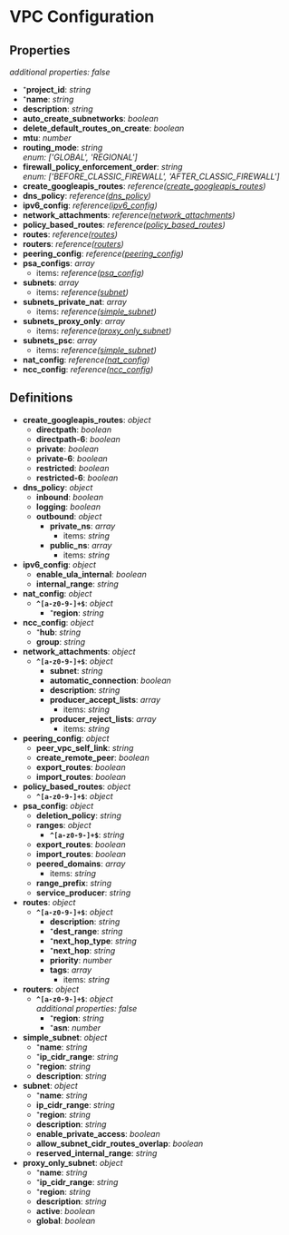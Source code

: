 # VPC Configuration

<!-- markdownlint-disable MD036 -->

## Properties

*additional properties: false*

- ⁺**project_id**: *string*
- ⁺**name**: *string*
- **description**: *string*
- **auto_create_subnetworks**: *boolean*
- **delete_default_routes_on_create**: *boolean*
- **mtu**: *number*
- **routing_mode**: *string*
  <br>*enum: ['GLOBAL', 'REGIONAL']*
- **firewall_policy_enforcement_order**: *string*
  <br>*enum: ['BEFORE_CLASSIC_FIREWALL', 'AFTER_CLASSIC_FIREWALL']*
- **create_googleapis_routes**: *reference([create_googleapis_routes](#refs-create_googleapis_routes))*
- **dns_policy**: *reference([dns_policy](#refs-dns_policy))*
- **ipv6_config**: *reference([ipv6_config](#refs-ipv6_config))*
- **network_attachments**: *reference([network_attachments](#refs-network_attachments))*
- **policy_based_routes**: *reference([policy_based_routes](#refs-policy_based_routes))*
- **routes**: *reference([routes](#refs-routes))*
- **routers**: *reference([routers](#refs-routers))*
- **peering_config**: *reference([peering_config](#refs-peering_config))*
- **psa_configs**: *array*
  - items: *reference([psa_config](#refs-psa_config))*
- **subnets**: *array*
  - items: *reference([subnet](#refs-subnet))*
- **subnets_private_nat**: *array*
  - items: *reference([simple_subnet](#refs-simple_subnet))*
- **subnets_proxy_only**: *array*
  - items: *reference([proxy_only_subnet](#refs-proxy_only_subnet))*
- **subnets_psc**: *array*
  - items: *reference([simple_subnet](#refs-simple_subnet))*
- **nat_config**: *reference([nat_config](#refs-nat_config))*
- **ncc_config**: *reference([ncc_config](#refs-ncc_config))*

## Definitions

- **create_googleapis_routes**<a name="refs-create_googleapis_routes"></a>: *object*
  - **directpath**: *boolean*
  - **directpath-6**: *boolean*
  - **private**: *boolean*
  - **private-6**: *boolean*
  - **restricted**: *boolean*
  - **restricted-6**: *boolean*
- **dns_policy**<a name="refs-dns_policy"></a>: *object*
  - **inbound**: *boolean*
  - **logging**: *boolean*
  - **outbound**: *object*
    - **private_ns**: *array*
      - items: *string*
    - **public_ns**: *array*
      - items: *string*
- **ipv6_config**<a name="refs-ipv6_config"></a>: *object*
  - **enable_ula_internal**: *boolean*
  - **internal_range**: *string*
- **nat_config**<a name="refs-nat_config"></a>: *object*
  - **`^[a-z0-9-]+$`**: *object*
    - ⁺**region**: *string*
- **ncc_config**<a name="refs-ncc_config"></a>: *object*
  - ⁺**hub**: *string*
  - **group**: *string*
- **network_attachments**<a name="refs-network_attachments"></a>: *object*
  - **`^[a-z0-9-]+$`**: *object*
    - **subnet**: *string*
    - **automatic_connection**: *boolean*
    - **description**: *string*
    - **producer_accept_lists**: *array*
      - items: *string*
    - **producer_reject_lists**: *array*
      - items: *string*
- **peering_config**<a name="refs-peering_config"></a>: *object*
  - **peer_vpc_self_link**: *string*
  - **create_remote_peer**: *boolean*
  - **export_routes**: *boolean*
  - **import_routes**: *boolean*
- **policy_based_routes**<a name="refs-policy_based_routes"></a>: *object*
  - **`^[a-z0-9-]+$`**: *object*
- **psa_config**<a name="refs-psa_config"></a>: *object*
  - **deletion_policy**: *string*
  - **ranges**: *object*
    - **`^[a-z0-9-]+$`**: *string*
  - **export_routes**: *boolean*
  - **import_routes**: *boolean*
  - **peered_domains**: *array*
    - items: *string*
  - **range_prefix**: *string*
  - **service_producer**: *string*
- **routes**<a name="refs-routes"></a>: *object*
  - **`^[a-z0-9-]+$`**: *object*
    - **description**: *string*
    - ⁺**dest_range**: *string*
    - ⁺**next_hop_type**: *string*
    - ⁺**next_hop**: *string*
    - **priority**: *number*
    - **tags**: *array*
      - items: *string*
- **routers**<a name="refs-routers"></a>: *object*
  - **`^[a-z0-9-]+$`**: *object*
    <br>*additional properties: false*
    - ⁺**region**: *string*
    - ⁺**asn**: *number*
- **simple_subnet**<a name="refs-simple_subnet"></a>: *object*
  - ⁺**name**: *string*
  - ⁺**ip_cidr_range**: *string*
  - ⁺**region**: *string*
  - **description**: *string*
- **subnet**<a name="refs-subnet"></a>: *object*
  - ⁺**name**: *string*
  - **ip_cidr_range**: *string*
  - ⁺**region**: *string*
  - **description**: *string*
  - **enable_private_access**: *boolean*
  - **allow_subnet_cidr_routes_overlap**: *boolean*
  - **reserved_internal_range**: *string*
- **proxy_only_subnet**<a name="refs-proxy_only_subnet"></a>: *object*
  - ⁺**name**: *string*
  - ⁺**ip_cidr_range**: *string*
  - ⁺**region**: *string*
  - **description**: *string*
  - **active**: *boolean*
  - **global**: *boolean*
